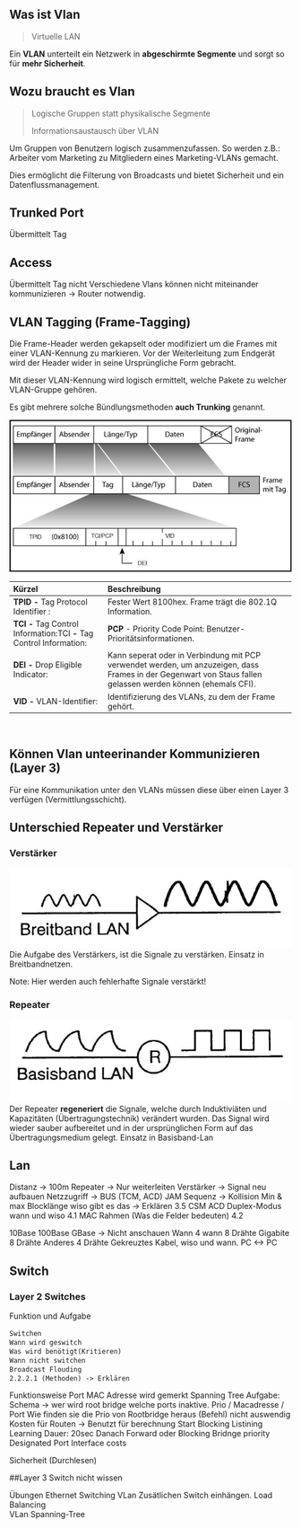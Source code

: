 <!-- TITLE: Netzwerk Prüfung -->
<!-- SUBTITLE: Infos zur Net Prüfung vom 23.6.18 -->


## Was ist Vlan

> Virtuelle LAN

Ein **VLAN** unterteilt ein Netzwerk in **abgeschirmte Segmente** und sorgt so für **mehr Sicherheit**.

## Wozu braucht es Vlan


> Logische Gruppen statt physikalische Segmente
>
> Informationsaustausch über VLAN

Um Gruppen von Benutzern logisch zusammenzufassen. So werden z.B.: Arbeiter vom Marketing zu Mitgliedern eines Marketing-VLANs gemacht.

Dies ermöglicht die Filterung von Broadcasts und bietet Sicherheit und ein Datenflussmanagement. 

## Trunked Port

Übermittelt Tag

## Access

Übermittelt Tag nicht
Verschiedene Vlans können nicht miteinander kommunizieren -> Router notwendig.

## VLAN Tagging (Frame-Tagging)


Die Frame-Header werden gekapselt oder modifiziert um die Frames mit einer VLAN-Kennung zu markieren. Vor der Weiterleitung zum Endgerät wird der Header wider in seine Ursprüngliche Form gebracht.

Mit dieser VLAN-Kennung wird logisch ermittelt, welche Pakete zu welcher VLAN-Gruppe gehören.

Es gibt mehrere solche Bündlungsmethoden **auch Trunking** genannt.

![Net Gframe Format](/uploads/images/net-gframe-format.png "Net Gframe Format")

| Kürzel | Beschreibung |
| :----------------------------------- | :----------------------------------------------------------- |
| **TPID** **-** Tag Protocol Identifier : | Fester Wert 8100hex. Frame trägt die 802.1Q Information. |
|         **TCI** **-** Tag Control Information:TCI **-** Tag Control Information:                         | **PCP** - Priority Code Point: Benutzer-Prioritätsinformationen. |
| **DEI** **-** Drop Eligible Indicator: | Kann seperat oder in Verbindung mit PCP verwendet werden, um anzuzeigen, dass Frames in der Gegenwart von Staus fallen gelassen werden können (ehemals CFI). |
| **VID** **-** VLAN-Identifier:       | Identifizierung des VLANs, zu dem der Frame gehört.          |

​		

## Können Vlan unteerinander Kommunizieren (Layer 3)


Für eine Kommunikation unter den VLANs müssen diese über einen Layer 3 verfügen (Vermittlungsschicht).

## Unterschied Repeater und Verstärker


### Verstärker
![Net Breitbandlan](/uploads/images/net-breitbandlan.png "Net Breitbandlan")
Die Aufgabe des Verstärkers, ist die Signale zu verstärken. Einsatz in Breitbandnetzen. 

Note: Hier werden auch fehlerhafte Signale verstärkt!

### Repeater
![Net Basisbandlan](/uploads/images/net-basisbandlan.png "Net Basisbandlan")
Der Repeater **regeneriert** die Signale, welche durch Induktiviäten und Kapazitäten (Übertragungstechnik) verändert wurden. Das Signal wird wieder sauber aufbereitet und in der ursprünglichen Form auf das Übertragungsmedium gelegt. Einsatz in Basisband-Lan

## Lan

Distanz -> 100m
Repeater -> Nur weiterleiten
Verstärker -> Signal neu aufbauen
Netzzugriff -> BUS (TCM, ACD)
JAM Sequenz -> Kollision
Min & max Blocklänge wiso gibt es das -> Erklären
3.5 CSM ACD Duplex-Modus wann und wiso
4.1 MAC Rahmen (Was die Felder bedeuten)
4.2

10Base 100Base GBase -> Nicht anschauen
Wann 4 wann 8 Drähte
Gigabite 8 Drähte
Anderes 4 Drähte
Gekreuztes Kabel, wiso und wann.
PC <-> PC

## Switch

### Layer 2 Switches

Funktion und Aufgabe

	Switchen
	Wann wird geswitch
	Was wird benötigt(Kritieren)
	Wann nicht switchen
	Broadcast Flouding
	2.2.2.1 (Methoden) -> Erklären
Funktionsweise
	Port MAC Adresse wird gemerkt
Spanning Tree
	Aufgabe: Schema -> wer wird root bridge welche ports inaktive.
	Prio / Macadresse / Port
	Wie finden sie die Prio von Rootbridge heraus (Befehl) nicht auswendig
	Kosten für Routen -> Benutzt für berechnung
	Start
		Blocking
		Listining
		Learning
		Dauer: 20sec
		Danach Forward oder Blocking
	Bridnge priority
	Designated Port
	Interface costs

Sicherheit (Durchlesen)

##Layer 3 Switch nicht wissen

Übungen
	Ethernet
	Switching VLan
	Zusätlichen Switch einhängen.
	Load Balancing	
	VLan Spanning-Tree
